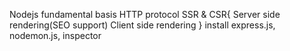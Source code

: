 Nodejs fundamental 
basis
HTTP protocol
SSR & CSR{
    Server side rendering(SEO support)
    Client side rendering
} 
install express.js, nodemon.js, inspector
